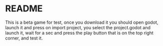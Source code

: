 # README

This is a beta game for test, once you download it you should open godot, launch it and press on import project, you select the project.godot and launch it, wait for a sec and press the play button that is on the top right corner, and test it.
